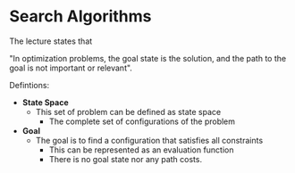 # Search Algorithms 

The lecture states that 

"In optimization problems, the goal state is the solution, and the path to the goal is not important or relevant".

Defintions: 

- **State Space**
  - This set of problem can be defined as state space 
    - The complete set of configurations of the problem 
- **Goal**
  - The goal is to find a configuration that satisfies all constraints
    - This can be represented as an evaluation function 
    - There is no goal state nor any path costs. 


